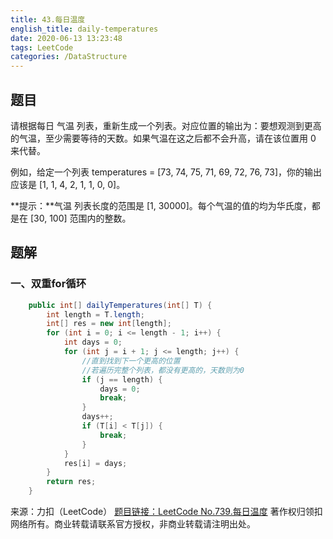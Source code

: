 ```yaml
---
title: 43.每日温度
english_title: daily-temperatures
date: 2020-06-13 13:23:48
tags: LeetCode
categories: /DataStructure
---
```


## 题目

请根据每日 气温 列表，重新生成一个列表。对应位置的输出为：要想观测到更高的气温，至少需要等待的天数。如果气温在这之后都不会升高，请在该位置用 0 来代替。

例如，给定一个列表 temperatures = [73, 74, 75, 71, 69, 72, 76, 73]，你的输出应该是 [1, 1, 4, 2, 1, 1, 0, 0]。

**提示：**气温 列表长度的范围是 [1, 30000]。每个气温的值的均为华氏度，都是在 [30, 100] 范围内的整数。

## 题解

### 一、双重for循环

```java
    public int[] dailyTemperatures(int[] T) {
        int length = T.length;
        int[] res = new int[length];
        for (int i = 0; i <= length - 1; i++) {
            int days = 0;
            for (int j = i + 1; j <= length; j++) {
                //直到找到下一个更高的位置
                //若遍历完整个列表，都没有更高的，天数则为0
                if (j == length) {
                    days = 0;
                    break;
                }
                days++;
                if (T[i] < T[j]) {
                    break;
                }
            }
            res[i] = days;
        }
        return res;
    }
```





来源：力扣（LeetCode）
[题目链接：LeetCode No.739.每日温度](https://leetcode-cn.com/problems/daily-temperatures)
著作权归领扣网络所有。商业转载请联系官方授权，非商业转载请注明出处。